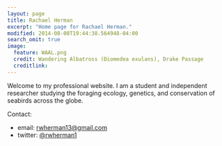 ```yaml
---
layout: page
title: Rachael Herman
excerpt: "Home page for Rachael Herman."
modified: 2014-08-08T19:44:38.564948-04:00
search_omit: true
image:
  feature: WAAL.png
  credit: Wandering Albatross (Diomedea exulans), Drake Passage
  creditlink: 
---
```


Welcome to my professional website. I am a student and independent researcher studying the foraging ecology, genetics, and conservation of seabirds across the globe.

Contact:

* email: <a href="mailto:rwherman13@gmail.com" target="_blank">rwherman13@gmail.com</a>
* twitter: <a href="https://twitter.com/rwherman1" target="_blank">@rwherman1</a>